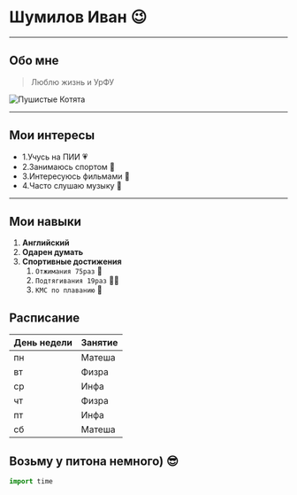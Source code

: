 # Шумилов Иван :wink:
---

## Обо мне
>Люблю жизнь и УрФУ

![Пушистые Котята](https://github.com/user-attachments/assets/19ae586b-d9ae-4869-96cb-8a2528a58953)

---

##  Мои интересы
- 1.Учусь на ПИИ :heartpulse:
- 2.Занимаюсь спортом :rocket:
- 3.Интересуюсь фильмами :flower_playing_cards:
- 4.Часто слушаю музыку :musical_note:

---

## Мои навыки
1. **Английский**
2. **Одарен думать**
3. **Спортивные достижения**
   1. `Отжимания 75раз` :ninja:
   2. `Подтягивания 19раз` :face_in_clouds:
   3. `КМС по плаванию` :shushing_face:

## Расписание  
| День недели | Занятие |
|-------------|---------|
| пн          | Матеша  |
| вт          | Физра   |
| ср          | Инфа    |
| чт          | Физра   |
| пт          | Инфа    |
| сб          | Матеша  |

## Возьму у питона немного) :sunglasses:

```python
import time
```
